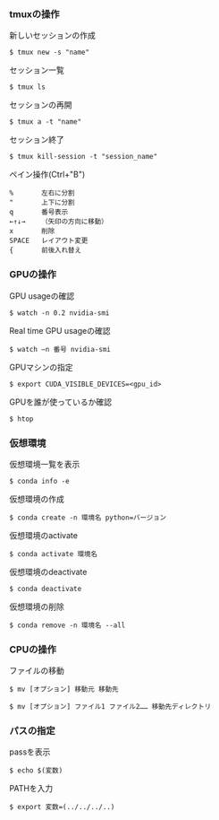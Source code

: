 ### tmuxの操作

新しいセッションの作成
```
$ tmux new -s "name"
```
セッション一覧
```
$ tmux ls
```
セッションの再開
```
$ tmux a -t "name"
```
セッション終了
```
$ tmux kill-session -t "session_name"
```

ペイン操作(Ctrl+"B")
```
%       左右に分割
"       上下に分割
q       番号表示
←↑↓→    （矢印の方向に移動）
x       削除
SPACE   レイアウト変更
{       前後入れ替え
```


### GPUの操作

GPU usageの確認
```
$ watch -n 0.2 nvidia-smi
```
Real time GPU usageの確認
```
$ watch –n 番号 nvidia-smi
```
GPUマシンの指定
```
$ export CUDA_VISIBLE_DEVICES=<gpu_id> 
```
GPUを誰が使っているか確認
```
$ htop
```

### 仮想環境

仮想環境一覧を表示
```
$ conda info -e
```
仮想環境の作成
```
$ conda create -n 環境名 python=バージョン
```
仮想環境のactivate
```
$ conda activate 環境名
```
仮想環境のdeactivate
```
$ conda deactivate
```
仮想環境の削除
```
$ conda remove -n 環境名 --all
```

### CPUの操作

ファイルの移動
```
$ mv [オプション] 移動元 移動先

$ mv [オプション] ファイル1 ファイル2…… 移動先ディレクトリ
```

### パスの指定

passを表示
```
$ echo $(変数)
```
PATHを入力
```
$ export 変数=(../../../..)
```



